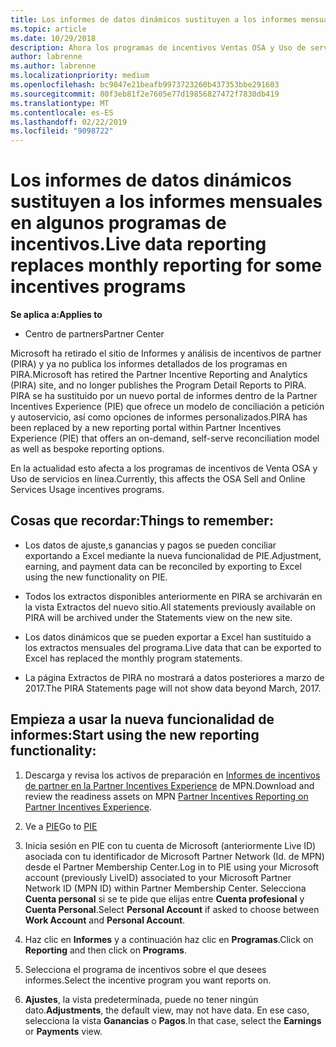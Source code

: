 ```yaml
---
title: Los informes de datos dinámicos sustituyen a los informes mensuales en algunos programas de incentivos | Centro de partners
ms.topic: article
ms.date: 10/29/2018
description: Ahora los programas de incentivos Ventas OSA y Uso de servicios en línea pueden obtener informes de datos dinámicos.
author: labrenne
ms.author: labrenne
ms.localizationpriority: medium
ms.openlocfilehash: bc9047e21beafb9973723260b437353bbe291603
ms.sourcegitcommit: 80f3eb81f2e7605e77d19856827472f7830db419
ms.translationtype: MT
ms.contentlocale: es-ES
ms.lasthandoff: 02/22/2019
ms.locfileid: "9098722"
---
```

# <a name="live-data-reporting-replaces-monthly-reporting-for-some-incentives-programs"></a><span data-ttu-id="0bcef-103">Los informes de datos dinámicos sustituyen a los informes mensuales en algunos programas de incentivos.</span><span class="sxs-lookup"><span data-stu-id="0bcef-103">Live data reporting replaces monthly reporting for some incentives programs</span></span>

**<span data-ttu-id="0bcef-104">Se aplica a:</span><span class="sxs-lookup"><span data-stu-id="0bcef-104">Applies to</span></span>**

-  <span data-ttu-id="0bcef-105">Centro de partners</span><span class="sxs-lookup"><span data-stu-id="0bcef-105">Partner Center</span></span>

<span data-ttu-id="0bcef-106">Microsoft ha retirado el sitio de Informes y análisis de incentivos de partner (PIRA) y ya no publica los informes detallados de los programas en PIRA.</span><span class="sxs-lookup"><span data-stu-id="0bcef-106">Microsoft has retired the Partner Incentive Reporting and Analytics (PIRA) site, and no longer publishes the Program Detail Reports to PIRA.</span></span> <span data-ttu-id="0bcef-107">PIRA se ha sustituido por un nuevo portal de informes dentro de la Partner Incentives Experience (PIE) que ofrece un modelo de conciliación a petición y autoservicio, así como opciones de informes personalizados.</span><span class="sxs-lookup"><span data-stu-id="0bcef-107">PIRA has been replaced by a new reporting portal within Partner Incentives Experience (PIE) that offers an on-demand, self-serve reconciliation model as well as bespoke reporting options.</span></span> 

<span data-ttu-id="0bcef-108">En la actualidad esto afecta a los programas de incentivos de Venta OSA y Uso de servicios en línea.</span><span class="sxs-lookup"><span data-stu-id="0bcef-108">Currently, this affects the OSA Sell and Online Services Usage incentives programs.</span></span>

## <a name="things-to-remember"></a><span data-ttu-id="0bcef-109">Cosas que recordar:</span><span class="sxs-lookup"><span data-stu-id="0bcef-109">Things to remember:</span></span> 

- <span data-ttu-id="0bcef-110">Los datos de ajuste,s ganancias y pagos se pueden conciliar exportando a Excel mediante la nueva funcionalidad de PIE.</span><span class="sxs-lookup"><span data-stu-id="0bcef-110">Adjustment, earning, and payment data can be reconciled by exporting to Excel using the new functionality on PIE.</span></span>

- <span data-ttu-id="0bcef-111">Todos los extractos disponibles anteriormente en PIRA se archivarán en la vista Extractos del nuevo sitio.</span><span class="sxs-lookup"><span data-stu-id="0bcef-111">All statements previously available on PIRA will be archived under the Statements view on the new site.</span></span> 

- <span data-ttu-id="0bcef-112">Los datos dinámicos que se pueden exportar a Excel han sustituido a los extractos mensuales del programa.</span><span class="sxs-lookup"><span data-stu-id="0bcef-112">Live data that can be exported to Excel has replaced the monthly program statements.</span></span>

- <span data-ttu-id="0bcef-113">La página Extractos de PIRA no mostrará a datos posteriores a marzo de 2017.</span><span class="sxs-lookup"><span data-stu-id="0bcef-113">The PIRA Statements page will not show data beyond March, 2017.</span></span>
 
## <a name="start-using-the-new-reporting-functionality"></a><span data-ttu-id="0bcef-114">Empieza a usar la nueva funcionalidad de informes:</span><span class="sxs-lookup"><span data-stu-id="0bcef-114">Start using the new reporting functionality:</span></span> 

1. <span data-ttu-id="0bcef-115">Descarga y revisa los activos de preparación en [Informes de incentivos de partner en la Partner Incentives Experience](https://aka.ms/osareadiness ) de MPN.</span><span class="sxs-lookup"><span data-stu-id="0bcef-115">Download and review the readiness assets on MPN [Partner Incentives Reporting on Partner Incentives Experience](https://aka.ms/osareadiness ).</span></span>

2. <span data-ttu-id="0bcef-116">Ve a [PIE](https://partnerincentives.microsoft.com/)</span><span class="sxs-lookup"><span data-stu-id="0bcef-116">Go to [PIE](https://partnerincentives.microsoft.com/)</span></span>

3. <span data-ttu-id="0bcef-117">Inicia sesión en PIE con tu cuenta de Microsoft (anteriormente Live ID) asociada con tu identificador de Microsoft Partner Network (Id. de MPN) desde el Partner Membership Center.</span><span class="sxs-lookup"><span data-stu-id="0bcef-117">Log in to PIE using your Microsoft account (previously LiveID) associated to your Microsoft Partner Network ID (MPN ID) within Partner Membership Center.</span></span> <span data-ttu-id="0bcef-118">Selecciona **Cuenta personal** si se te pide que elijas entre **Cuenta profesional** y **Cuenta Personal**.</span><span class="sxs-lookup"><span data-stu-id="0bcef-118">Select **Personal Account** if asked to choose between **Work Account** and **Personal Account**.</span></span>

4. <span data-ttu-id="0bcef-119">Haz clic en **Informes** y a continuación haz clic en **Programas**.</span><span class="sxs-lookup"><span data-stu-id="0bcef-119">Click on **Reporting** and then click on **Programs**.</span></span> 

5. <span data-ttu-id="0bcef-120">Selecciona el programa de incentivos sobre el que desees informes.</span><span class="sxs-lookup"><span data-stu-id="0bcef-120">Select the incentive program you want reports on.</span></span> 

6. <span data-ttu-id="0bcef-121">**Ajustes**, la vista predeterminada, puede no tener ningún dato.</span><span class="sxs-lookup"><span data-stu-id="0bcef-121">**Adjustments**, the default view, may not have data.</span></span>  <span data-ttu-id="0bcef-122">En ese caso, selecciona la vista **Ganancias** o **Pagos**.</span><span class="sxs-lookup"><span data-stu-id="0bcef-122">In that case, select the **Earnings** or **Payments** view.</span></span>


 

 



